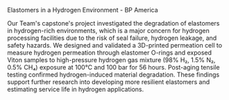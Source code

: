 Elastomers in  a Hydrogen Environment - BP America

Our Team's capstone's project investigated the degradation of elastomers in hydrogen-rich environments, which is a major concern for hydrogen processing facilities due to the risk of seal failure, hydrogen leakage, and safety hazards. We designed and validated a 3D-printed permeation cell to measure hydrogen permeation through elastomer O-rings and exposed Viton samples to high-pressure hydrogen gas mixture (98% H₂, 1.5% N₂, 0.5% CH₄) exposure at 100°C and 100 bar for 56 hours. Post-aging tensile testing confirmed hydrogen-induced material degradation.  These findings support further research into developing more resilient elastomers and estimating service life in hydrogen applications.
